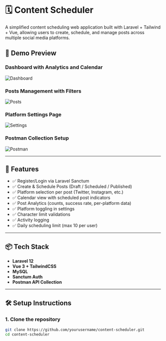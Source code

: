 # 🗓️ Content Scheduler

A simplified content scheduling web application built with Laravel + Tailwind + Vue, allowing users to create, schedule, and manage posts across multiple social media platforms.

## 🚀 Demo Preview

### Dashboard with Analytics and Calendar
![Dashboard](./public/screenshots/dashboard.jpeg)

### Posts Management with Filters
![Posts](./public/screenshots/posts.jpeg)

### Platform Settings Page
![Settings](./public/screenshots/settings.jpeg)

### Postman Collection Setup
![Postman](./public/screenshots/postman.png)

---

## 🧩 Features

- ✅ Register/Login via Laravel Sanctum
- ✅ Create & Schedule Posts (Draft / Scheduled / Published)
- ✅ Platform selection per post (Twitter, Instagram, etc.)
- ✅ Calendar view with scheduled post indicators
- ✅ Post Analytics (counts, success rate, per-platform data)
- ✅ Platform toggling in settings
- ✅ Character limit validations
- ✅ Activity logging
- ✅ Daily scheduling limit (max 10 per user)

---

## 📦 Tech Stack

- **Laravel 12**
- **Vue 3 + TailwindCSS**
- **MySQL**
- **Sanctum Auth**
- **Postman API Collection**

---

## 🛠️ Setup Instructions

### 1. Clone the repository

```bash
git clone https://github.com/yourusername/content-scheduler.git
cd content-scheduler

